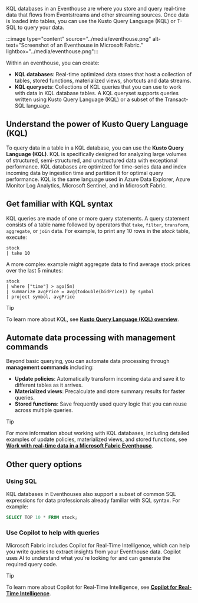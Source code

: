 KQL databases in an Eventhouse are where you store and query real-time data that flows from Eventstreams and other streaming sources. Once data is loaded into tables, you can use the Kusto Query Language (KQL) or T-SQL to query your data.

:::image type="content" source="../media/eventhouse.png" alt-text="Screenshot of an Eventhouse in Microsoft Fabric." lightbox="../media/eventhouse.png":::

Within an eventhouse, you can create:

- **KQL databases**: Real-time optimized data stores that host a collection of tables, stored functions, materialized views, shortcuts and data streams.
- **KQL querysets**: Collections of KQL queries that you can use to work with data in KQL database tables. A KQL queryset supports queries written using Kusto Query Language (KQL) or a subset of the Transact-SQL language.

## Understand the power of Kusto Query Language (KQL)

To query data in a table in a KQL database, you can use the **Kusto Query Language (KQL)**. KQL is specifically designed for analyzing large volumes of structured, semi-structured, and unstructured data with exceptional performance. KQL databases are optimized for time-series data and index incoming data by ingestion time and partition it for optimal query performance. KQL is the same language used in Azure Data Explorer, Azure Monitor Log Analytics, Microsoft Sentinel, and in Microsoft Fabric.

## Get familiar with KQL syntax

KQL queries are made of one or more query statements. A query statement consists of a table name followed by operators that `take`, `filter`, `transform`, `aggregate`, or `join` data. For example, to print any 10 rows in the *stock* table, execute:

```kql
stock
| take 10
```

A more complex example might aggregate data to find average stock prices over the last 5 minutes:

```kql
stock
| where ["time"] > ago(5m)
| summarize avgPrice = avg(todouble(bidPrice)) by symbol
| project symbol, avgPrice
```

> [!TIP]
> To learn more about KQL, see **[Kusto Query Language (KQL) overview](/kusto/query/)**.

## Automate data processing with management commands

Beyond basic querying, you can automate data processing through **management commands** including:

- **Update policies**: Automatically transform incoming data and save it to different tables as it arrives.
- **Materialized views**: Precalculate and store summary results for faster queries.
- **Stored functions**: Save frequently used query logic that you can reuse across multiple queries.

> [!TIP]
> For more information about working with KQL databases, including detailed examples of update policies, materialized views, and stored functions, see **[Work with real-time data in a Microsoft Fabric Eventhouse](/training/modules/query-data-kql-database-microsoft-fabric/)**.

## Other query options

### Using SQL

KQL databases in Eventhouses also support a subset of common SQL expressions for data professionals already familiar with SQL syntax. For example:

```sql
SELECT TOP 10 * FROM stock;
```

### Use Copilot to help with queries

Microsoft Fabric includes Copilot for Real-Time Intelligence, which can help you write queries to extract insights from your Eventhouse data. Copilot uses AI to understand what you're looking for and can generate the required query code.

> [!TIP]
> To learn more about Copilot for Real-Time Intelligence, see **[Copilot for Real-Time Intelligence](/fabric/real-time-intelligence/copilot-writing-queries)**.
